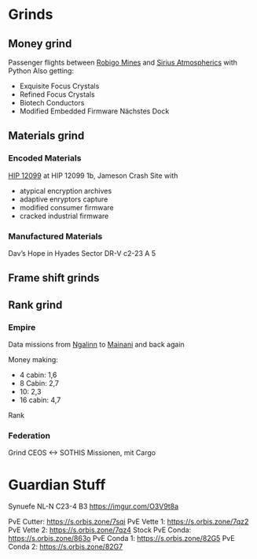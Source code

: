# Grinds
## Money grind
Passenger flights between [Robigo Mines](https://inara.cz/galaxy-station/42265/) and [Sirius Atmospherics](https://inara.cz/galaxy-station/151365/) with Python
Also getting:
- Exquisite Focus Crystals
- Refined Focus Crystals
- Biotech Conductors
- Modified Embedded Firmware
Nächstes Dock
## Materials grind
### Encoded Materials
[HIP 12099](https://inara.cz/galaxy-starsystem/47296/) at HIP 12099 1b, Jameson Crash Site with
- atypical encryption archives
- adaptive enryptors capture
- modified consumer firmware
- cracked industrial firmware

### Manufactured Materials
Dav’s Hope in Hyades Sector DR-V c2-23 A 5
## Frame shift grinds

## Rank grind
### Empire
Data missions from [Ngalinn](https://inara.cz/galaxy-station/37051/) to [Mainani](https://inara.cz/galaxy-station/35821/) and back again

Money making:

- 4 cabin: 1,6
- 8 Cabin: 2,7
- 10: 2,3
- 16 cabin: 4,7

Rank 

### Federation
Grind CEOS <-> SOTHIS Missionen, mit Cargo

# Guardian Stuff
Synuefe NL-N C23-4 B3 https://imgur.com/O3V9t8a



PvE Cutter: https://s.orbis.zone/7sqi
PvE Vette 1: https://s.orbis.zone/7qz2
PvE Vette 2: https://s.orbis.zone/7qz4
Stock PvE Conda: https://s.orbis.zone/863o
PvE Conda 1: https://s.orbis.zone/82G5
PvE Conda 2: https://s.orbis.zone/82G7

